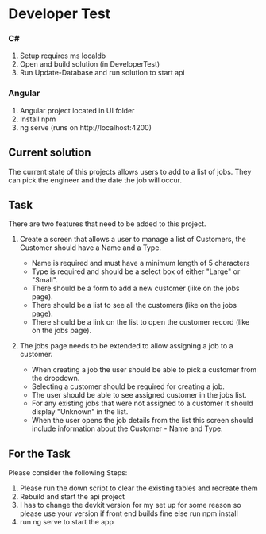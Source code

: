 # Developer Test


### C#
1. Setup requires ms localdb
2. Open and build solution (in DeveloperTest)
3. Run Update-Database and run solution to start api

### Angular
1. Angular project located in UI folder
2. Install npm
3. ng serve (runs on http://localhost:4200)


## Current solution

The current state of this projects allows users to add to a list of jobs. They can pick the engineer and the date the job will occur.

## Task

There are two features that need to be added to this project.

1. Create a screen that allows a user to manage a list of Customers, the Customer should have a Name and a Type.
   - Name is required and must have a minimum length of 5 characters
   - Type is required and should be a select box of either "Large" or "Small".
   - There should be a form to add a new customer (like on the jobs page).
   - There should be a list to see all the customers (like on the jobs page).
   - There should be a link on the list to open the customer record (like on the jobs page).

2. The jobs page needs to be extended to allow assigning a job to a customer.
   - When creating a job the user should be able to pick a customer from the dropdown.
   - Selecting a customer should be required for creating a job.
   - The user should be able to see assigned customer in the jobs list.
   - For any existing jobs that were not assigned to a customer it should display "Unknown" in the list.
   - When the user opens the job details from the list this screen should include information about the Customer - Name and Type.
   
## For the Task

Please consider the following Steps:

1. Please run the down script to clear the existing tables and recreate them
2. Rebuild and start the api project
3. I has to change the devkit version for my set up for some reason so please use your version if front end builds fine else run npm install 
4. run ng serve to start the app
   